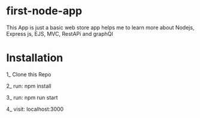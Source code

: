 # first-node-app
This App is just a basic web store app helps me to learn more about Nodejs, Express js, EJS, MVC, RestAPi and graphQl

# Installation 
1_ Clone this Repo 

2_ run:  npm install 

3_ run:  npm run start 

4_ visit: localhost:3000 


